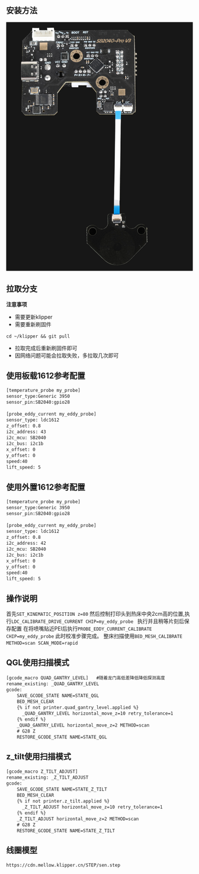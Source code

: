 ## 安装方法

![1612](../../images/boards/fly_sb2040_v3/1612.jpg)

## 拉取分支

**注意事项**

* 需要更新klipper
* 需要重新刷固件

```
cd ~/klipper && git pull
```

* 拉取完成后重新刷固件即可
* 因网络问题可能会拉取失败，多拉取几次即可

## 使用板载1612参考配置

```
[temperature_probe my_probe]
sensor_type:Generic 3950
sensor_pin:SB2040:gpio28

[probe_eddy_current my_eddy_probe]
sensor_type: ldc1612
z_offset: 0.8
i2c_address: 43
i2c_mcu: SB2040
i2c_bus: i2c1b
x_offset: 0
y_offset: 0
speed:40
lift_speed: 5
```

## 使用外置1612参考配置

```
[temperature_probe my_probe]
sensor_type:Generic 3950
sensor_pin:SB2040:gpio28

[probe_eddy_current my_eddy_probe]
sensor_type: ldc1612
z_offset: 0.8
i2c_address: 42
i2c_mcu: SB2040
i2c_bus: i2c1b
x_offset: 0
y_offset: 0
speed:40
lift_speed: 5
```

##  操作说明
首先`SET_KINEMATIC_POSITION z=80` 
然后控制打印头到热床中央2cm高的位置,执行`LDC_CALIBRATE_DRIVE_CURRENT CHIP=my_eddy_probe ` 执行并且稍等片刻后保存配置
在将喷嘴贴近PEI后执行`PROBE_EDDY_CURRENT_CALIBRATE CHIP=my_eddy_probe` 
此时校准步骤完成。 
整床扫描使用`BED_MESH_CALIBRATE METHOD=scan SCAN_MODE=rapid` 

## QGL使用扫描模式
```
[gcode_macro QUAD_GANTRY_LEVEL]   #随着龙门高低差降低降低探测高度
rename_existing: _QUAD_GANTRY_LEVEL
gcode:
    SAVE_GCODE_STATE NAME=STATE_QGL
    BED_MESH_CLEAR
    {% if not printer.quad_gantry_level.applied %}
      _QUAD_GANTRY_LEVEL horizontal_move_z=10 retry_tolerance=1
    {% endif %}
    _QUAD_GANTRY_LEVEL horizontal_move_z=2 METHOD=scan
    # G28 Z
    RESTORE_GCODE_STATE NAME=STATE_QGL
```
## z_tilt使用扫描模式
```
[gcode_macro Z_TILT_ADJUST]
rename_existing: _Z_TILT_ADJUST
gcode:
    SAVE_GCODE_STATE NAME=STATE_Z_TILT
    BED_MESH_CLEAR
    {% if not printer.z_tilt.applied %}
      _Z_TILT_ADJUST horizontal_move_z=10 retry_tolerance=1
    {% endif %}
    _Z_TILT_ADJUST horizontal_move_z=2 METHOD=scan
    # G28 Z
    RESTORE_GCODE_STATE NAME=STATE_Z_TILT
```
## 线圈模型

```
https://cdn.mellow.klipper.cn/STEP/sen.step
```

